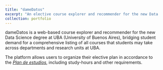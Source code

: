```yaml
---
title: "dameDatos"
excerpt: "An elective course explorer and recommender for the new Data Science degree at University of Buenos Aires<br/><img src='/images/dd.jpeg'>"
collection: portfolio
---
```


dameDatos is a web-based course explorer and recommender for the new Data Science degree at UBA (University of Buenos Aires), bridging student demand for a comprehensive listing of all courses that students may take across departments and research units at UBA.

The platform allows users to organize their elective plan in accordance to the [*Plan de estudios*](https://web.dm.uba.ar/phocadownload/LCD_30-06-2020.pdf), including study-hours and other requirements.